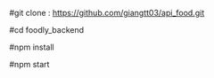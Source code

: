 
#git clone : https://github.com/giangtt03/api_food.git

#cd foodly_backend

#npm install

#npm start
